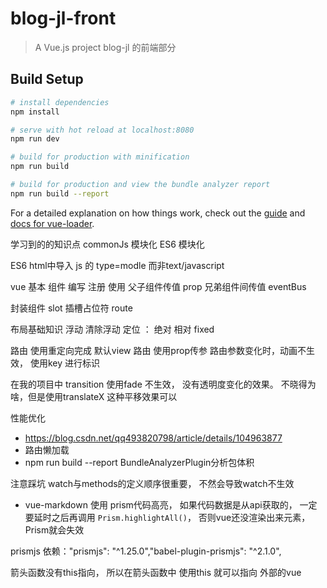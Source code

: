 # blog-jl-front

> A Vue.js project
> blog-jl 的前端部分

## Build Setup

``` bash
# install dependencies
npm install

# serve with hot reload at localhost:8080
npm run dev

# build for production with minification
npm run build

# build for production and view the bundle analyzer report
npm run build --report
```

For a detailed explanation on how things work, check out the [guide](http://vuejs-templates.github.io/webpack/)
and [docs for vue-loader](http://vuejs.github.io/vue-loader).

学习到的的知识点 commonJs 模块化 ES6 模块化

ES6 html中导入 js 的 type=modle 而非text/javascript

vue 基本 组件 编写 注册 使用 父子组件传值 prop 兄弟组件间传值 eventBus

封装组件 slot 插槽占位符 route

布局基础知识 浮动 清除浮动 定位 ： 绝对 相对 fixed

路由 使用重定向完成 默认view
路由 使用prop传参
路由参数变化时，动画不生效， 使用key 进行标识


在我的项目中 transition 使用fade 不生效， 没有透明度变化的效果。 不晓得为啥，但是使用translateX 这种平移效果可以


性能优化
- https://blog.csdn.net/qq493820798/article/details/104963877
- 路由懒加载
- npm run build --report BundleAnalyzerPlugin分析包体积 


注意踩坑
watch与methods的定义顺序很重要， 不然会导致watch不生效
- vue-markdown 使用 prism代码高亮，
  如果代码数据是从api获取的， 一定要延时之后再调用 `Prism.highlightAll()`， 否则vue还没渲染出来元素，Prism就会失效
  
prismjs 依赖："prismjs": "^1.25.0","babel-plugin-prismjs": "^2.1.0",

箭头函数没有this指向， 所以在箭头函数中 使用this 就可以指向 外部的vue
